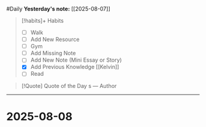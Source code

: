 #Daily
**Yesterday's note:** [[2025-08-07]]

> [!habits]+ Habits 
>- [ ] Walk 
>- [ ] Add New Resource
> - [ ] Gym 
> - [ ] Add Missing Note 
> - [ ] Add New Note (Mini Essay or Story)
> - [x] Add Previous Knowledge [[Kelvin]]
> - [ ] Read

> [!Quote]  Quote of the Day
> s
> — Author


<hr>

# 2025-08-08

